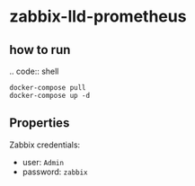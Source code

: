 # zabbix-lld-prometheus

## how to run

.. code:: shell

    docker-compose pull
    docker-compose up -d 

## Properties 

Zabbix credentials:

- user: ``Admin``
- password: ``zabbix``

